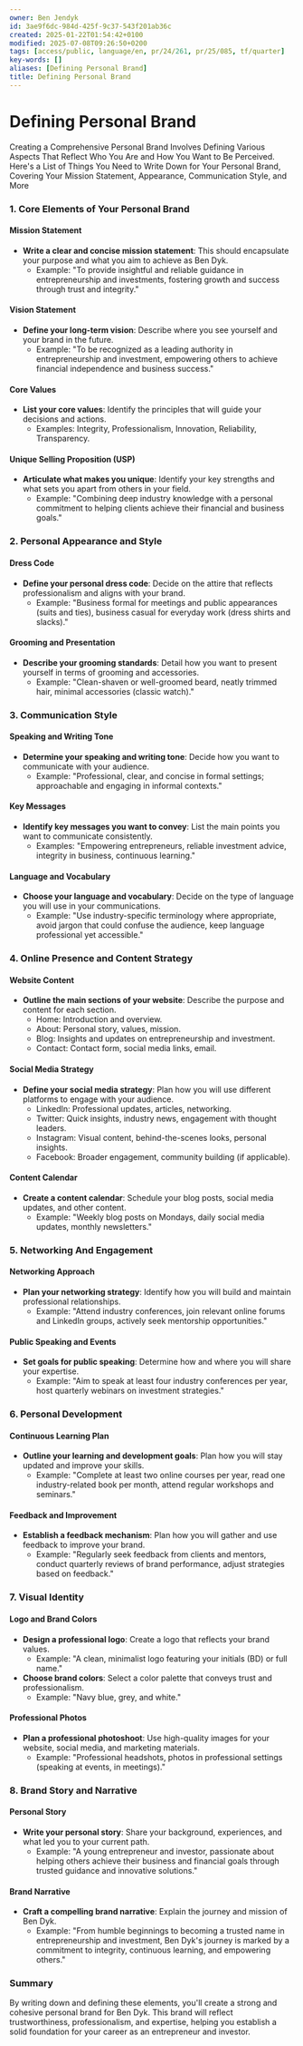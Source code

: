 ```yaml
---
owner: Ben Jendyk
id: 3ae9f6dc-984d-425f-9c37-543f201ab36c
created: 2025-01-22T01:54:42+0100
modified: 2025-07-08T09:26:50+0200
tags: [access/public, language/en, pr/24/261, pr/25/085, tf/quarter]
key-words: []
aliases: [Defining Personal Brand]
title: Defining Personal Brand
---
```


# Defining Personal Brand

Creating a Comprehensive Personal Brand Involves Defining Various Aspects That Reflect Who You Are and How You Want to Be Perceived. Here's a List of Things You Need to Write Down for Your Personal Brand, Covering Your Mission Statement, Appearance, Communication Style, and More

### 1. **Core Elements of Your Personal Brand**

#### Mission Statement

- **Write a clear and concise mission statement**: This should encapsulate your purpose and what you aim to achieve as Ben Dyk. 
  - Example: "To provide insightful and reliable guidance in entrepreneurship and investments, fostering growth and success through trust and integrity."

#### Vision Statement

- **Define your long-term vision**: Describe where you see yourself and your brand in the future.
  - Example: "To be recognized as a leading authority in entrepreneurship and investment, empowering others to achieve financial independence and business success."

#### Core Values

- **List your core values**: Identify the principles that will guide your decisions and actions.
  - Examples: Integrity, Professionalism, Innovation, Reliability, Transparency.

#### Unique Selling Proposition (USP)

- **Articulate what makes you unique**: Identify your key strengths and what sets you apart from others in your field.
  - Example: "Combining deep industry knowledge with a personal commitment to helping clients achieve their financial and business goals."

### 2. **Personal Appearance and Style**

#### Dress Code

- **Define your personal dress code**: Decide on the attire that reflects professionalism and aligns with your brand.
  - Example: "Business formal for meetings and public appearances (suits and ties), business casual for everyday work (dress shirts and slacks)."

#### Grooming and Presentation

- **Describe your grooming standards**: Detail how you want to present yourself in terms of grooming and accessories.
  - Example: "Clean-shaven or well-groomed beard, neatly trimmed hair, minimal accessories (classic watch)."

### 3. **Communication Style**

#### Speaking and Writing Tone

- **Determine your speaking and writing tone**: Decide how you want to communicate with your audience.
  - Example: "Professional, clear, and concise in formal settings; approachable and engaging in informal contexts."

#### Key Messages

- **Identify key messages you want to convey**: List the main points you want to communicate consistently.
  - Examples: "Empowering entrepreneurs, reliable investment advice, integrity in business, continuous learning."

#### Language and Vocabulary

- **Choose your language and vocabulary**: Decide on the type of language you will use in your communications.
  - Example: "Use industry-specific terminology where appropriate, avoid jargon that could confuse the audience, keep language professional yet accessible."

### 4. **Online Presence and Content Strategy**

#### Website Content

- **Outline the main sections of your website**: Describe the purpose and content for each section.
  - Home: Introduction and overview.
  - About: Personal story, values, mission.
  - Blog: Insights and updates on entrepreneurship and investment.
  - Contact: Contact form, social media links, email.

#### Social Media Strategy

- **Define your social media strategy**: Plan how you will use different platforms to engage with your audience.
  - LinkedIn: Professional updates, articles, networking.
  - Twitter: Quick insights, industry news, engagement with thought leaders.
  - Instagram: Visual content, behind-the-scenes looks, personal insights.
  - Facebook: Broader engagement, community building (if applicable).

#### Content Calendar

- **Create a content calendar**: Schedule your blog posts, social media updates, and other content.
  - Example: "Weekly blog posts on Mondays, daily social media updates, monthly newsletters."

### 5. **Networking And Engagement**

#### Networking Approach

- **Plan your networking strategy**: Identify how you will build and maintain professional relationships.
  - Example: "Attend industry conferences, join relevant online forums and LinkedIn groups, actively seek mentorship opportunities."

#### Public Speaking and Events

- **Set goals for public speaking**: Determine how and where you will share your expertise.
  - Example: "Aim to speak at least four industry conferences per year, host quarterly webinars on investment strategies."

### 6. **Personal Development**

#### Continuous Learning Plan

- **Outline your learning and development goals**: Plan how you will stay updated and improve your skills.
  - Example: "Complete at least two online courses per year, read one industry-related book per month, attend regular workshops and seminars."

#### Feedback and Improvement

- **Establish a feedback mechanism**: Plan how you will gather and use feedback to improve your brand.
  - Example: "Regularly seek feedback from clients and mentors, conduct quarterly reviews of brand performance, adjust strategies based on feedback."

### 7. **Visual Identity**

#### Logo and Brand Colors

- **Design a professional logo**: Create a logo that reflects your brand values.
  - Example: "A clean, minimalist logo featuring your initials (BD) or full name."
- **Choose brand colors**: Select a color palette that conveys trust and professionalism.
  - Example: "Navy blue, grey, and white."

#### Professional Photos

- **Plan a professional photoshoot**: Use high-quality images for your website, social media, and marketing materials.
  - Example: "Professional headshots, photos in professional settings (speaking at events, in meetings)."

### 8. **Brand Story and Narrative**

#### Personal Story

- **Write your personal story**: Share your background, experiences, and what led you to your current path.
  - Example: "A young entrepreneur and investor, passionate about helping others achieve their business and financial goals through trusted guidance and innovative solutions."

#### Brand Narrative

- **Craft a compelling brand narrative**: Explain the journey and mission of Ben Dyk.
  - Example: "From humble beginnings to becoming a trusted name in entrepreneurship and investment, Ben Dyk's journey is marked by a commitment to integrity, continuous learning, and empowering others."

### Summary

By writing down and defining these elements, you'll create a strong and cohesive personal brand for Ben Dyk. This brand will reflect trustworthiness, professionalism, and expertise, helping you establish a solid foundation for your career as an entrepreneur and investor.
